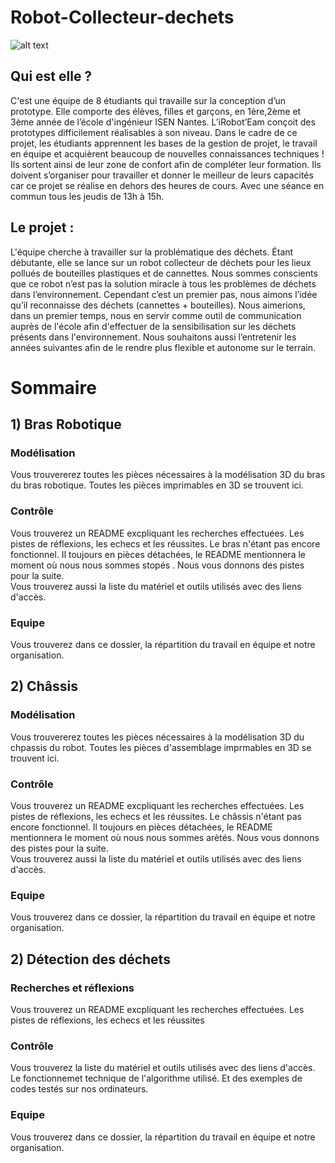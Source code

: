 # Robot-Collecteur-dechets

![alt text](https://github.com/iRobotEam/Robot-Collecteur-dechets/blob/master/Dimensions_Robot.png?raw=true)


## Qui est elle ? 

C'est une équipe de 8 étudiants qui travaille sur la conception d’un prototype. Elle comporte des élèves, filles et garçons, en 1ère,2ème et 3ème année de l’école d'ingénieur  ISEN Nantes. L’iRobot’Eam conçoit des prototypes difficilement réalisables à son niveau.  Dans le cadre de ce projet, les étudiants apprennent les bases de la gestion de projet, le travail en équipe et acquièrent beaucoup de nouvelles connaissances techniques ! Ils sortent ainsi de leur zone de confort afin de compléter leur formation. Ils doivent s’organiser pour travailler et donner le meilleur de leurs capacités car ce projet se réalise en dehors des heures de cours. Avec une séance en commun tous les jeudis de 13h à 15h.

## Le projet : 

L'équipe cherche à travailler sur la problématique des déchets. Étant débutante, elle se lance sur un robot collecteur de déchets pour les lieux pollués de bouteilles plastiques et de cannettes. Nous sommes conscients que ce robot n’est pas la solution miracle à tous les problèmes de déchets dans l’environnement. Cependant c’est un premier pas, nous aimons l’idée qu’il reconnaisse des déchets (cannettes + bouteilles). Nous aimerions, dans un premier temps, nous en servir comme outil de communication auprès de l'école afin d'effectuer de la sensibilisation sur les déchets présents dans l'environnement. Nous souhaitons aussi l’entretenir les années suivantes afin de le rendre plus flexible et autonome sur le terrain. 

# Sommaire

## 1) Bras Robotique

  ### Modélisation 
  Vous trouvererez toutes les pièces nécessaires à la modélisation 3D du bras du bras robotique. Toutes les pièces imprimables en 3D se trouvent ici. 
  
  ### Contrôle 
  Vous trouverez un README excpliquant les recherches effectuées. Les pistes de réflexions, les echecs et les réussites. Le bras n'étant pas encore fonctionnel. Il toujours en pièces détachées, le README mentionnera le moment où nous nous sommes stopés . Nous vous donnons des pistes pour la suite.  
  Vous trouverez aussi la liste du matériel et outils utilisés avec des liens d'accès. 
  
  ### Equipe 
  Vous trouverez dans ce dossier, la répartition du travail en équipe et notre organisation. 
  
## 2) Châssis 

  ### Modélisation 
  Vous trouvererez toutes les pièces nécessaires à la modélisation 3D du chpassis du robot. Toutes les pièces d'assemblage imprmables en 3D se trouvent ici.
  
  ### Contrôle 
  Vous trouverez un README excpliquant les recherches effectuées. Les pistes de réflexions, les echecs et les réussites. Le châssis n'étant pas encore fonctionnel. Il toujours en pièces détachées, le README mentionnera le moment où nous nous sommes arètés. Nous vous donnons des pistes pour la suite.    
  Vous trouverez aussi la liste du matériel et outils utilisés avec des liens d'accès. 
  
  ### Equipe 
  Vous trouverez dans ce dossier, la répartition du travail en équipe et notre organisation. 
  
## 2) Détection des déchets  

  ### Recherches et réflexions 
  Vous trouverez un README excpliquant les recherches effectuées. Les pistes de réflexions, les echecs et les réussites
  
  ### Contrôle  
  Vous trouverez  la liste du matériel et outils utilisés avec des liens d'accès. Le fonctionnemet technique de l'algorithme utilisé. Et des exemples de codes testés sur nos ordinateurs. 
  
  ### Equipe 
  Vous trouverez dans ce dossier, la répartition du travail en équipe et notre organisation. 
